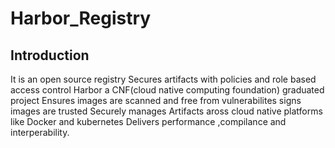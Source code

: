 # Harbor_Registry
Introduction
-------------------------------
It is an open source registry
Secures artifacts with policies and role based access control
Harbor a CNF(cloud native computing foundation) graduated project
Ensures images are scanned and free from vulnerabilites
signs images are trusted
Securely manages Artifacts aross cloud native platforms like Docker and kubernetes
Delivers performance ,compilance and interperability.

